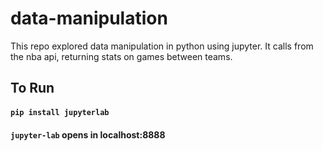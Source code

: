 # data-manipulation
This repo explored data manipulation in python using jupyter. It calls from the nba api, returning stats on games between teams.

## To Run
#### `pip install jupyterlab`
#### `jupyter-lab` opens in localhost:8888
